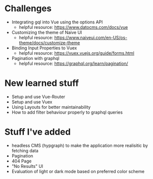 # Challenges

- Integrating gql into Vue using the options API
  - helpful resource: https://www.datocms.com/docs/vue
- Customizing the theme of Naive UI
  - helpful resource: https://www.naiveui.com/en-US/os-theme/docs/customize-theme
- Binding Input Properties to Vuex 
  - helpful resource: https://vuex.vuejs.org/guide/forms.html
- Pagination with graphql
  - helpful resource: https://graphql.org/learn/pagination/

# New learned stuff

- Setup and use Vue-Router
- Setup and use Vuex
- Using Layouts for better maintainability
- How to add filter behaviour properly to graphql queries

# Stuff I've added

- headless CMS (hypgraph) to make the application more realisitic by fetching data
- Pagination
- 404 Page
- "No Results" UI
- Evaluation of light or dark mode based on preferred color scheme